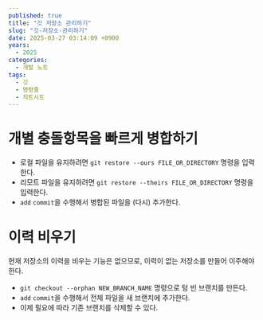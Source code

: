 ```yaml
---
published: true
title: "깃 저장소 관리하기"
slug: "깃-저장소-관리하기"
date: 2025-03-27 03:14:09 +0900
years:
  - 2025
categories:
  - 개발 노트
tags:
  - 깃
  - 명령줄
  - 치트시트
---
```

# 개별 충돌항목을 빠르게 병합하기

- 로컬 파일을 유지하려면 `git restore --ours FILE_OR_DIRECTORY` 명령을 입력한다.
- 리모트 파일을 유지하려면 `git restore --theirs FILE_OR_DIRECTORY` 명령을 입력한다.
- `add` `commit`을 수행해서 병합된 파일을 (다시) 추가한다.

# 이력 비우기

현재 저장소의 이력을 비우는 기능은 없으므로, 이력이 없는 저장소를 만들어 이주해야 한다.

- `git checkout --orphan NEW_BRANCH_NAME` 명령으로 텅 빈 브랜치를 만든다.
- `add` `commit`을 수행해서 전체 파일을 새 브랜치에 추가한다.
- 이제 필요에 따라 기존 브랜치를 삭제할 수 있다.